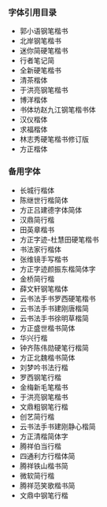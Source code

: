 ### 字体引用目录

-    郭小语钢笔楷书
-   北岸钢笔楷书
-   迷你简硬笔楷书
-   行者笔记简
-   全新硬笔楷书
-   清茶楷体
-   于洪亮钢笔楷书
-   博洋楷体
-   书体坊赵九江钢笔楷书体
-   汉仪楷体
-   求福楷体
-   林志秀硬笔楷书修订版
-   方正楷体

### 备用字体

-   长城行楷体
-   陈继世行楷简体
-   方正吕建德字体简体
-   汉鼎简行楷
-   田英章楷书
-   方正字迹-杜慧田硬笔楷书
-   书法家行楷体
-   张维镜手写楷书
-   方正字迹颜振东楷简体字
-   金桥简行楷
-   薛文轩钢笔楷体
-   云书法手书罗西硬笔楷书
-   云书法手书建刚唐楷简
-   云书法手书徐明草楷简
-   方正盛世楷书简体
-   华兴行楷
-   钟齐陈伟勋硬笔行楷简
-   方正北魏楷书简体
-   刘梦吟书法行楷
-   罗西钢笔行楷
-   金梅新毛笔楷书
-   于洪亮钢笔楷书
-   文鼎粗钢笔行楷
-   创艺简行楷
-   云书法手书建刚静心楷简
-   方正清楷简体字
-   腾祥伯当行楷
-   四通利方行楷体简
-   腾祥铁山楷书简
-   微软简行楷
-   腾祥范笑歌楷书简
-   文鼎中钢笔行楷

